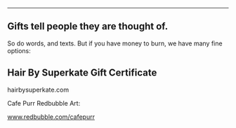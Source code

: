 ---
## Gifts tell people they are thought of.

So do words, and texts. But if you have money to burn, we have many fine options:

## Hair By Superkate Gift Certificate 

hairbysuperkate.com

Cafe Purr Redbubble Art:

www.redbubble.com/cafepurr

